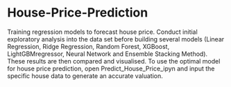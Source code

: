 # House-Price-Prediction
Training regression models to forecast house price. Conduct initial exploratory analysis into the data set before building several models (Linear Regression, Ridge Regression, Random Forest, XGBoost, LightGBMregressor, Neural Network and Ensemble Stacking Method). These results are then compared and visualised. 
To use the optimal model for house price prediction, open Predict_House_Price_ipyn and input the specific house data to generate an accurate valuation.
